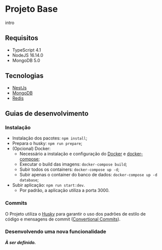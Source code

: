 # Projeto Base

intro

## Requisitos

- TypeScript 4.1
- NodeJS 16.14.0
- MongoDB 5.0

## Tecnologias

- [NestJs](https://docs.nestjs.com/)
- [MongoDB](https://www.mongodb.com/)
- [Redis](https://redis.io/)

## Guias de desenvolvimento

### Instalação

- Instalação dos pacotes: `npm install`;
- Prepara o husky: `npm run prepare`;
- (Opcional) Docker:
  - Necessário a instalação e configuração do [Docker](https://www.docker.com/get-started) e [docker-compose](https://docs.docker.com/compose/install/);
  - Executar o build das imagens: `docker-compose build`;
  - Subir todos os containers: `docker-compose up -d`;
  - Subir apenas o container do banco de dados: `docker-compose up -d database`;
- Subir aplicação: `npm run start:dev`.
  - Por padrão, a aplicação utiliza a porta 3000.

### Commits

O Projeto utiliza o [Husky](https://typicode.github.io/husky/#/) para garantir o uso dos padrões de estilo de código e mensagens de commit ([Convertional Commits](https://www.conventionalcommits.org/en/v1.0.0/)).

### Desenvolvendo uma nova funcionalidade

**_À ser definido._**
